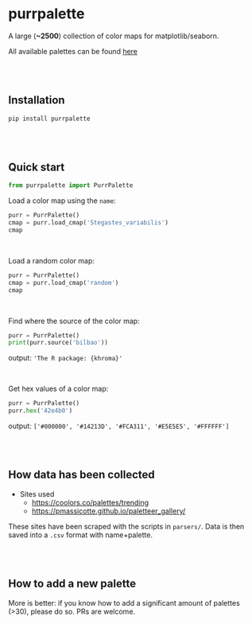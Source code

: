 # purrpalette

A large (**~2500**) collection of color maps for matplotlib/seaborn.

All available palettes can be found [here](https://josephbarbierdarnal.github.io/purrpalette/)

<br><br>

## Installation

```bash
pip install purrpalette
```

<br><br>

## Quick start

```python
from purrpalette import PurrPalette
```

Load a color map using the `name`:

```python
purr = PurrPalette()
cmap = purr.load_cmap('Stegastes_variabilis')
cmap
```

<br>

Load a random color map:

```python
purr = PurrPalette()
cmap = purr.load_cmap('random')
cmap
```

<br>

Find where the source of the color map:

```python
purr = PurrPalette()
print(purr.source('bilbao'))
```

output: `'The R package: {khroma}'`

<br>

Get hex values of a color map:

```python
purr = PurrPalette()
purr.hex('42e4b0')
```

output: `['#000000', '#14213D', '#FCA311', '#E5E5E5', '#FFFFFF']`

<br><br>

## How data has been collected

- Sites used
   - https://coolors.co/palettes/trending
   - https://pmassicotte.github.io/paletteer_gallery/

These sites have been scraped with the scripts in `parsers/`. Data is then saved into a `.csv` format with name+palette.

<br><br>

## How to add a new palette

More is better: if you know how to add a significant amount of palettes (>30), please do so. PRs are welcome.